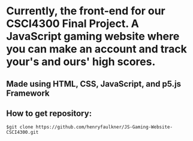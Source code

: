 # Currently, the front-end for our CSCI4300 Final Project. A JavaScript gaming website where you can make an account and track your's and ours' high scores.

## Made using HTML, CSS, JavaScript, and p5.js Framework

## How to get repository:
    $git clone https://github.com/henryfaulkner/JS-Gaming-Website-CSCI4300.git
